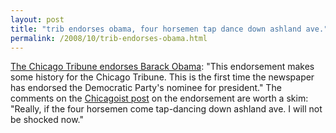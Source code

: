 ```yaml
---
layout: post
title: "trib endorses obama, four horsemen tap dance down ashland ave."
permalink: /2008/10/trib-endorses-obama.html
---
```


[The Chicago Tribune endorses Barack Obama](http://www.chicagotribune.com/news/opinion/chi-chicago-tribune-endorsement,0,1371034.story): "This endorsement makes some history for the Chicago Tribune. This is the first time the newspaper has endorsed the Democratic Party's nominee for president." The comments on the [Chicagoist post](http://chicagoist.com/2008/10/17/trib_endorses_obama.php) on the endorsement are worth a skim: "Really, if the four horsemen come tap-dancing down ashland ave. I will not be shocked now."